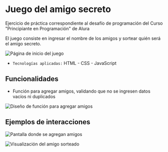 # Juego del amigo secreto

<p>Ejercicio de práctica correspondiente al desafío de programación del Curso "Principiante en Programación" de Alura</p>
<p>El juego consiste en ingresar el nombre de los amigos y sortear quién será el amigo secreto. </p>

![Página de inicio del juego](https://github.com/user-attachments/assets/8525fabf-08ad-4b93-9309-6d161b886036)

- `Tecnologías aplicadas:` HTML - CSS - JavaScript

<h2>Funcionalidades</h2>

- Función para agregar amigos, validando que no se ingresen datos vacíos ni duplicados
  
![Diseño de función para agregar amigos](https://github.com/user-attachments/assets/319d0596-1147-457a-a4d3-583e73a67116)

<h2>Ejemplos de interacciones</h2>

![Pantalla donde se agregan amigos](https://github.com/user-attachments/assets/c2b6193d-4f70-415b-9441-8030be81e686)

![Visualización del amigo sorteado](https://github.com/user-attachments/assets/a3cc3212-109e-464b-b3fd-f250cd2b4b39)
